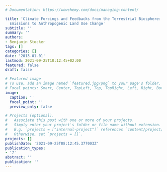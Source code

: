 ```yaml
---
# Documentation: https://wowchemy.com/docs/managing-content/

title: 'Climate Forcings and Feedbacks from the Terrestrial Biosphere: From Greenhouse-gas
  Emissions to Anthropogenic Land Use Change'
subtitle: ''
summary: ''
authors:
- Benjamin Stocker
tags: []
categories: []
date: '2013-01-01'
lastmod: 2021-09-25T10:12:45+02:00
featured: false
draft: false

# Featured image
# To use, add an image named `featured.jpg/png` to your page's folder.
# Focal points: Smart, Center, TopLeft, Top, TopRight, Left, Right, BottomLeft, Bottom, BottomRight.
image:
  caption: ''
  focal_point: ''
  preview_only: false

# Projects (optional).
#   Associate this post with one or more of your projects.
#   Simply enter your project's folder or file name without extension.
#   E.g. `projects = ["internal-project"]` references `content/project/deep-learning/index.md`.
#   Otherwise, set `projects = []`.
projects: []
publishDate: '2021-09-25T08:12:45.377003Z'
publication_types:
- '7'
abstract: ''
publication: ''
---
```

